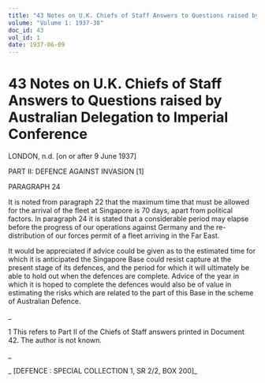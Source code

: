 ```yaml
---
title: "43 Notes on U.K. Chiefs of Staff Answers to Questions raised by Australian Delegation to Imperial Conference"
volume: "Volume 1: 1937-38"
doc_id: 43
vol_id: 1
date: 1937-06-09
---
```


# 43 Notes on U.K. Chiefs of Staff Answers to Questions raised by Australian Delegation to Imperial Conference

LONDON, n.d. [on or after 9 June 1937]

PART II: DEFENCE AGAINST INVASION [1]

PARAGRAPH 24

It is noted from paragraph 22 that the maximum time that must be allowed for the arrival of the fleet at Singapore is 70 days, apart from political factors. In paragraph 24 it is stated that a considerable period may elapse before the progress of our operations against Germany and the re-distribution of our forces permit of a fleet arriving in the Far East.

It would be appreciated if advice could be given as to the estimated time for which it is anticipated the Singapore Base could resist capture at the present stage of its defences, and the period for which it will ultimately be able to hold out when the defences are complete. Advice of the year in which it is hoped to complete the defences would also be of value in estimating the risks which are related to the part of this Base in the scheme of Australian Defence.

_

1 This refers to Part II of the Chiefs of Staff answers printed in Document 42. The author is not known.

_

_ [DEFENCE : SPECIAL COLLECTION 1, SR 2/2, BOX 200]_
